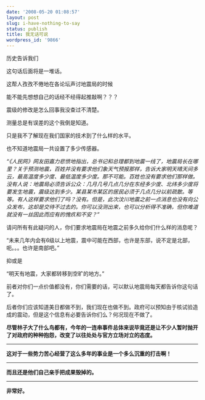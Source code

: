 ```yaml
---
date: '2008-05-20 01:08:57'
layout: post
slug: i-have-nothing-to-say
status: publish
title: 我无话可说
wordpress_id: '9866'
---
```


历史告诉我们

这句话后面将是一堆话。

这帮人孜孜不倦地在各论坛声讨地震局的时候

能不能先想想自己的话经不经得起推敲啊？？？

震级的修改是怎么回事我没查过不清楚。

测量总是有误差的这个我倒是知道。

只是我不了解现在我们国家的技术到了什么样的水平。

也不知道地震局一共设置了多少传感器。

_“《人民网》网友田嘉力悲愤地指出，总书记和总理都到地震一线了，地震局长在哪里？关于预测地震，百姓并没有要求他们象天气预报那样，告诉大家明天晴天间多云，最高温度多少度、最低温度多少度。那不可能。百姓也没有要求他们那样做。没有人说：地震局必须告诉公众：几月几号几点几分在东经多少度、北纬多少度将要发生地震，震级达到多少。某县某市某区的居民必须于几点几分以前疏散。等等。有人这样要求他们了吗？没有。但是，此次汶川地震之前一点消息也没有向公众发布，这却是交待不过去的。你可以没测出来，也可以分析得不准确，但你难道就没有一丝因此而应有的愧疚和不安？”_

请问所有有此疑问的人，你们要求地震局在地震之前多久给你们什么样的消息呢？

“未来几年内会有6级以上地震，震中可能在西部，也许是东部，说不定是北部，呃。。。也许是南部吧。”

抑或是

“明天有地震，大家都转移到空旷的地方。”

前者对你们一点价值都没有，你们需要的话，可以默认地震局每天都告诉你这句话了。

后者你们应该知道美日都做不到，我们现在也做不到。政府可以预知由于核试验造成的震动，但是这个信息有必要告诉你们么？何况现在不做了。

**尽管林子大了什么鸟都有，今年的一连串事件总体来说毕竟还是让不少人暂时抛开了对政府的种种抱怨，改变了以往处处与官方立场对立的态度。**

****

**这对于一些势力苦心经营了这么多年的事业是一个多么沉重的打击啊！**

****

**而且还是他们自己亲手把成果毁掉的。**

****

**非常好。**
